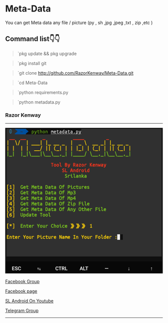 # Meta-Data
You can get Meta data  any file / picture     (py , sh ,jpg ,jpeg ,txt , zip ,etc )



## Command list👇👇

>`pkg update && pkg upgrade

>`pkg install git

>`git clone http://github.com/RazorKenway/Meta-Data.git

>`cd Meta-Data

>`python requirements.py

>`python metadata.py


### Razor Kenway




<hr colour="Red">

<img src="IMG_20201226_231517.png" size ="15">

<br>



<a href="https://www.facebook.com/groups/277920623081269/?ref=share">Facebook Group </a>

<a href="https://www.facebook.com/SLAndroidD/">Facebook page </a>

<a href="https://www.youtube.com/c/SLAndroid"> SL Android On Youtube  </a>

<a href="https://t.me/joinchat/MaJux1c8gdMW2GSqCpEBxQ"> Telegram Group </a>

<hr colour="Red" size="10">


